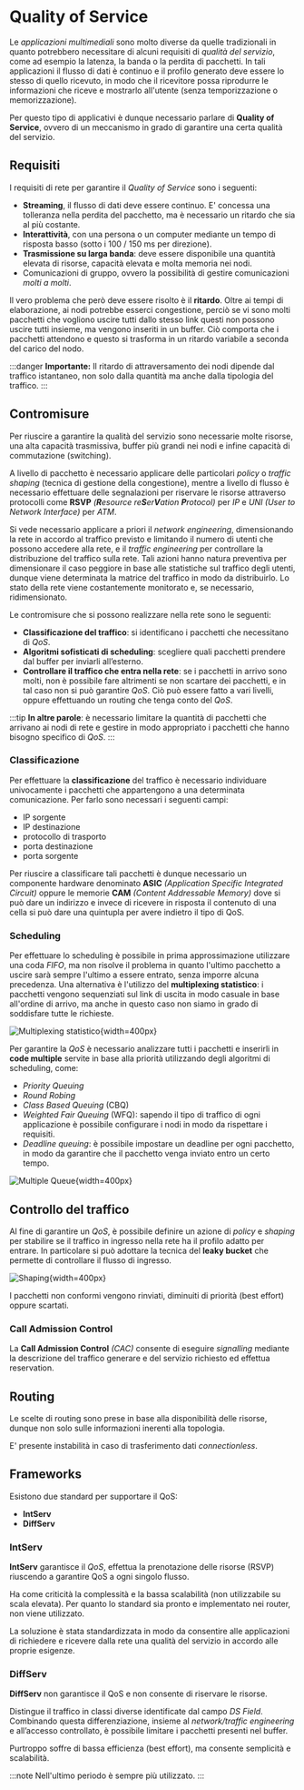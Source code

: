 # Quality of Service

Le _applicazioni multimediali_ sono molto diverse da quelle tradizionali in quanto potrebbero necessitare di alcuni requisiti di _qualità del servizio_, come ad esempio la latenza, la banda o la perdita di pacchetti. In tali applicazioni il flusso di dati è continuo e il profilo generato deve essere lo stesso di quello ricevuto, in modo che il ricevitore possa riprodurre le informazioni che riceve e mostrarlo all'utente (senza temporizzazione o memorizzazione).

Per questo tipo di applicativi è dunque necessario parlare di **Quality of Service**, ovvero di un meccanismo in grado di garantire una certa qualità del servizio.

## Requisiti

I requisiti di rete per garantire il _Quality of Service_ sono i seguenti:

- **Streaming**, il flusso di dati deve essere continuo. E' concessa una tolleranza nella perdita del pacchetto, ma è necessario un ritardo che sia al più costante.
- **Interattività**, con una persona o un computer mediante un tempo di risposta basso (sotto i 100 / 150 ms per direzione).
- **Trasmissione su larga banda**: deve essere disponibile una quantità elevata di risorse, capacità elevata e molta memoria nei nodi.
- Comunicazioni di gruppo, ovvero la possibilità di gestire comunicazioni _molti a molti_.

Il vero problema che però deve essere risolto è il **ritardo**. Oltre ai tempi di elaborazione, ai nodi potrebbe esserci congestione, perciò se vi sono molti pacchetti che vogliono uscire tutti dallo stesso link questi non possono uscire  tutti  insieme,  ma  vengono  inseriti  in  un  buffer.  Ciò  comporta  che  i  pacchetti  attendono  e  questo  si trasforma in un ritardo variabile a seconda del carico del nodo.

:::danger
**Importante:** Il ritardo di attraversamento dei nodi dipende dal traffico istantaneo, non solo dalla quantità ma anche dalla tipologia del traffico.
:::

## Contromisure

Per riuscire a garantire la qualità del servizio sono necessarie molte risorse, una alta capacità trasmissiva, buffer più grandi nei nodi e infine capacità di commutazione (switching).

A livello di pacchetto è necessario applicare delle particolari _policy_ o _traffic shaping_ (tecnica di gestione della congestione), mentre a livello di flusso è necessario effettuare delle segnalazioni per riservare le risorse attraverso protocolli come **RSVP** _(**R**esource re**S**er**V**ation **P**rotocol)_ per _IP_ e _UNI_ _(User to Network Interface)_ per _ATM_.

Si vede necessario applicare a priori il _network engineering_, dimensionando la rete in accordo al traffico previsto e limitando il numero di utenti che possono accedere alla rete, e il _traffic engineering_ per controllare la distribuzione del traffico sulla rete. Tali azioni hanno natura preventiva per dimensionare il caso peggiore in base alle statistiche sul traffico degli utenti, dunque viene determinata la matrice del traffico in modo da distribuirlo. Lo stato della rete viene costantemente monitorato e, se necessario, ridimensionato.

Le contromisure che si possono realizzare nella rete sono le seguenti:

- **Classificazione del traffico**: si identificano i pacchetti che necessitano di _QoS_.
- **Algoritmi sofisticati di scheduling**: scegliere quali pacchetti prendere dal buffer per inviarli
all’esterno.
- **Controllare il traffico che entra nella rete**: se i pacchetti in arrivo sono molti, non è possibile fare altrimenti se non scartare dei pacchetti, e in tal caso non si può garantire _QoS_. Ciò può essere fatto a vari livelli, oppure effettuando un routing che tenga conto del _QoS_.

:::tip
**In altre parole**: è necessario limitare la quantità di pacchetti che arrivano ai nodi di rete e gestire in modo appropriato i pacchetti che hanno bisogno specifico di _QoS_.
:::

### Classificazione

Per effettuare la **classificazione** del traffico è necessario individuare univocamente i pacchetti che appartengono a una determinata comunicazione. Per farlo sono necessari i seguenti campi:

- IP sorgente
- IP destinazione
- protocollo di trasporto
- porta destinazione
- porta sorgente

Per riuscire a classificare tali pacchetti è dunque necessario un componente hardware denominato **ASIC** _(Application Specific Integrated Circuit)_ oppure le memorie **CAM** _(Content Addressable Memory)_ dove si può dare un indirizzo e invece di ricevere in risposta il contenuto di una cella si può dare una quintupla per avere indietro il tipo di QoS.

### Scheduling

Per effettuare lo scheduling è possibile in prima approssimazione utilizzare una coda _FIFO_, ma non risolve il problema in quanto l'ultimo pacchetto a uscire sarà sempre l'ultimo a essere entrato, senza imporre alcuna precedenza. Una alternativa è l'utilizzo del **multiplexing statistico**: i pacchetti vengono sequenziati sul link di uscita in modo casuale in base all'ordine di arrivo, ma anche in questo caso non siamo in grado di soddisfare tutte le richieste.

![Multiplexing statistico](../images/09_statistical_multiplexing.png){width=400px}

Per garantire la _QoS_ è necessario analizzare tutti i pacchetti e inserirli in **code multiple** servite in base alla priorità utilizzando degli algoritmi di scheduling, come:

- _Priority Queuing_
- _Round Robing_
- _Class Based Queuing_ (CBQ)
- _Weighted Fair Queuing_ (WFQ): sapendo il tipo di traffico di ogni applicazione è possibile configurare i nodi in modo da rispettare i requisiti.
- _Deadline queuing_: è possibile impostare un deadline per ogni pacchetto, in modo da garantire che il pacchetto venga inviato entro un certo tempo.

![Multiple Queue](../images/09_multiple_queue.png){width=400px}

## Controllo del traffico

Al fine di garantire un _QoS_, è possibile definire un azione di _policy_ e _shaping_ per stabilire se il traffico in ingresso nella rete ha il profilo adatto per entrare. In particolare si può adottare la tecnica del **leaky bucket** che permette di controllare il flusso di ingresso.

![Shaping](../images/09_shaping_1.png){width=400px}

I pacchetti non conformi vengono rinviati, diminuiti di priorità (best effort) oppure scartati.

### Call Admission Control

La **Call Admission Control** _(CAC)_ consente di eseguire _signalling_ mediante la descrizione del traffico generare e del servizio richiesto ed effettua reservation.

## Routing

Le scelte di routing sono prese in base alla disponibilità delle risorse, dunque non solo sulle informazioni inerenti alla topologia.

E' presente instabilità in caso di trasferimento dati _connectionless_.

## Frameworks

Esistono due standard per supportare il QoS:

- **IntServ**
- **DiffServ**

### IntServ

**IntServ** garantisce il _QoS_, effettua la prenotazione delle risorse (RSVP) riuscendo a garantire QoS a ogni singolo flusso.

Ha come criticità la complessità e la bassa scalabilità (non utilizzabile su scala elevata). Per quanto lo standard sia pronto e implementato nei router, non viene utilizzato.

La soluzione è stata standardizzata in modo da consentire alle applicazioni di richiedere e ricevere dalla rete una qualità del servizio in accordo alle proprie esigenze.

### DiffServ

**DiffServ** non garantisce il QoS e non consente di riservare le risorse.

Distingue il traffico in classi diverse identificate dal campo _DS Field_.  Combinando  questa  differenziazione,  insieme  al  _network/traffic  engineering_  e  all’accesso controllato, è possibile limitare i pacchetti presenti nel buffer.

Purtroppo soffre di bassa efficienza (best effort), ma consente semplicità e scalabilità.

:::note
Nell'ultimo periodo è sempre più utilizzato.
:::
